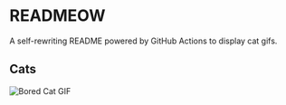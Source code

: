 # READMEOW

A self-rewriting README powered by GitHub Actions to display cat gifs.

## Cats

![Bored Cat GIF](https://media3.giphy.com/media/mlvseq9yvZhba/200.gif?cid=9acd02danmq3fmij8wm4m4wffyshftu686mc6nkv468qacze&ep=v1_gifs_search&rid=200.gif&ct=g)
